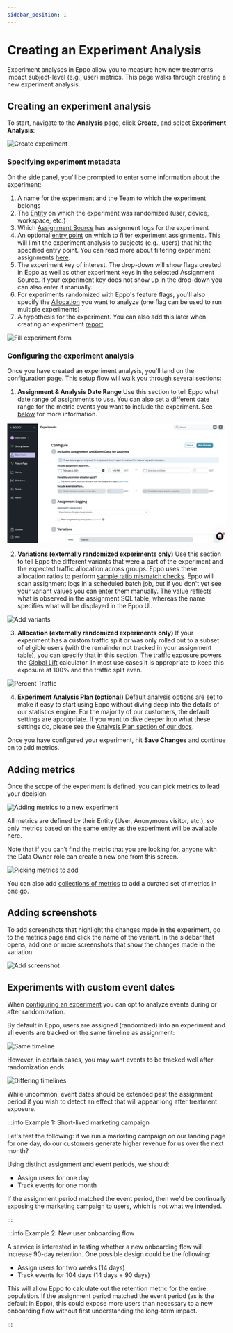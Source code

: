 ```yaml
---
sidebar_position: 1
---
```


# Creating an Experiment Analysis

Experiment analyses in Eppo allow you to measure how new treatments impact subject-level (e.g., user) metrics. This page walks through creating a new experiment analysis.

## Creating an experiment analysis

To start, navigate to the **Analysis** page, click **Create**, and select **Experiment Analysis**:

![Create experiment](/img/building-experiments/create-experiment.png)

### Specifying experiment metadata

On the side panel, you'll be prompted to enter some information about the experiment:

1. A name for the experiment and the Team to which the experiment belongs
2. The [Entity](/data-management/entities) on which the experiment was randomized (user, device, workspace, etc.)
3. Which [Assignment Source](/data-management/definitions/assignment-sql) has assignment logs for the experiment
4. An optional [entry point](/statistics/sample-size-calculator/setup#what-is-an-entry-point) on which to filter experiment assignments. This will limit the experiment analysis to subjects (e.g., users) that hit the specified entry point. You can read more about filtering experiment assignments [here](./filter-assignments-by-entry-point).
5. The experiment key of interest. The drop-down will show flags created in Eppo as well as other experiment keys in the selected Assignment Source. If your experiment key does not show up in the drop-down you can also enter it manually. 
6. For experiments randomized with Eppo's feature flags, you'll also specify the [Allocation](/feature-flagging/#allocations) you want to analyze (one flag can be used to run multiple experiments)
7. A hypothesis for the experiment. You can also add this later when creating an experiment [report](/experiment-analysis/experiment-reports)


![Fill experiment form](/img/building-experiments/fill-create-experiment-form.png)

### Configuring the experiment analysis

Once you have created an experiment analysis, you'll land on the configuration page. This setup flow will walk you through several sections:

1. **Assignment & Analysis Date Range**
Use this section to tell Eppo what date range of assignments to use. You can also set a different date range for the metric events you want to include the experiment. See [below](#experiments-with-custom-event-dates) for more information.

![Configure Experiment](/../static/img/building-experiments/quick-start-2.png)

2. **Variations (externally randomized experiments only)**
Use this section to tell Eppo the different variants that were a part of the experiment and the expected traffic allocation across groups. Eppo uses these allocation ratios to perform [sample ratio mismatch checks](/statistics/sample-ratio-mismatch). Eppo will scan assignment logs in a scheduled batch job, but if you don't yet see your variant values you can enter them manually. The value reflects what is observed in the assignment SQL table, whereas the name specifies what will be displayed in the Eppo UI.

![Add variants](/img/building-experiments/name-variants.png)

3. **Allocation (externally randomized experiments only)**
If your experiment has a custom traffic split or was only rolled out to a subset of eligible users (with the remainder not tracked in your assignment table), you can specify that in this section. The traffic exposure powers the [Global Lift](/experiment-analysis/global-lift) calculator. In most use cases it is appropriate to keep this exposure at 100% and the traffic split even.

![Percent Traffic](/img/building-experiments/define-traffic-allocation.png)

4. **Experiment Analysis Plan (optional)**
Default analysis options are set to make it easy to start using Eppo without diving deep into the details of our statistics engine. For the majority of our customers, the default settings are appropriate. If you want to dive deeper into what these settings do, please see the [Analysis Plan section of our docs](/experiment-analysis/analysis-plans).  

Once you have configured your experiment, hit **Save Changes** and continue on to add metrics.

## Adding metrics

Once the scope of the experiment is defined, you can pick metrics to lead your decision.

![Adding metrics to a new experiment](/img/building-experiments/adding_metrics.png)

All metrics are defined by their Entity (User, Anonymous visitor, etc.), so only metrics based on the same entity as the experiment will be available here.

Note that if you can’t find the metric that you are looking for, anyone with the Data Owner role can create a new one from this screen.

![Picking metrics to add](/img/building-experiments/picking_metrics.png)

You can also add [collections of metrics](/data-management/collections.md) to add a curated set of metrics in one go.

## Adding screenshots

To add screenshots that highlight the changes made in the experiment, go to the metrics page and click the name of the variant. In the sidebar that opens, add one or more screenshots that show the changes made in the variation.

![Add screenshot](/img/building-experiments/add-screenshot.png)

## Experiments with custom event dates

When [configuring an experiment](#configuring-the-experiment-analysis) you can opt to analyze events during or after randomization.

By default in Eppo, users are assigned (randomized) into an experiment and all events are tracked on the same timeline as assignment:

![Same timeline](/img/reference/same-timeline.png)

However, in certain cases, you may want events to be tracked well after randomization ends:

![Differing timelines](/img/reference/distinct-events-timeline.png)

While uncommon, event dates should be extended past the assignment period if you wish to detect an effect that will appear long after treatment exposure.

:::info Example 1: Short-lived marketing campaign

Let's test the following: if we run a marketing campaign on our landing page for one day, do our customers generate higher revenue for us over the next month?

Using distinct assignment and event periods, we should:

- Assign users for one day
- Track events for one month

If the assignment period matched the event period, then we'd be continually exposing the marketing campaign to users, which is not what we intended.

:::

:::info Example 2: New user onboarding flow

A service is interested in testing whether a new onboarding flow will increase 90-day retention. One possible design could be the following:

- Assign users for two weeks (14 days)
- Track events for 104 days (14 days + 90 days)

This will allow Eppo to calculate out the retention metric for the entire population. If the assignment period matched the event period (as is the default in Eppo), this could expose more users than necessary to a new onboarding flow without first understanding the long-term impact.

:::


